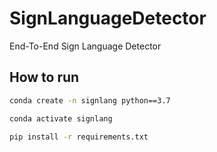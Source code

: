 # SignLanguageDetector
End-To-End Sign Language Detector

## How to run
```bash
conda create -n signlang python==3.7
```
```bash
conda activate signlang
```

```bash
pip install -r requirements.txt
```
